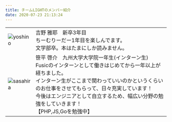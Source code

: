 ```yaml
---
title: チームLIGHTのメンバー紹介
date: 2020-07-23 21:13:24
---
```


|||
|---|---|
|![yoshino](/members/index/yoshino.png)|吉野 雅耶　新卒3年目<br>ちーむりーだー1年目を楽しんでます。<br>文学部卒。本はたまにしか読みません。|
|![sasahira](/members/index/sasahira.jpg)|笹平 啓介　九州大学大学院一年生(インターン生)<br>Fusicのインターンとして働きはじめてから一年以上が経ちました。<br>インターン生がここまで関わっていいのかというくらいのお仕事をさせてもらって、日々充実しています！<br>今後はエンジニアとして自立するため、幅広い分野の勉強をしていきます！<br>【PHP,JS,Goを勉強中】|
